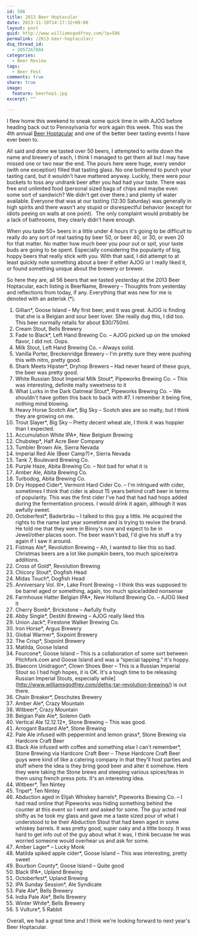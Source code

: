 ```yaml
---
id: 586
title: 2013 Beer Hoptacular
date: 2013-11-10T14:17:32+00:00
layout: post
guid: http://www.williamsgodfrey.com/?p=586
permalink: /2013-beer-hoptacular/
dsq_thread_id:
  - 2057267884
categories:
  - Beer Review
tags:
  - Beer Fest
comments: true
share: true
image:
  feature: beerhop1.jpg
excerpt: ""

---
```


I flew home this weekend to sneak some quick time in with AJOG before heading back out to Pennsylvania for work again this week. This was the 4th annual <a href="http://beerhoptacular.com/">Beer Hoptacular</a> and one of the better beer tasting events I have ever been to.

All said and done we tasted over 50 beers, I attempted to write down the name and brewery of each, I think I managed to get them all but I may have missed one or two near the end. The pours here were huge, every vendor (with one exception) filled that tasting glass. No one bothered to punch your tasting card, but it wouldn't have mattered anyway. Luckily, there were pour buckets to toss any undrank beer after you had had your taste. There was free and unlimited food (personal sized bags of chips and maybe even some sort of sandwich? We didn't get over there.) and plenty of water available. Everyone that was at our tasting (12:30 Saturday) was generally in high spirits and there wasn't any stupid or disrespectful behavior (except for idiots peeing on walls at one point).  The only complaint would probably be a lack of bathrooms, they clearly didn't have enough.

When you taste 50+ beers in a little under 4 hours it's going to be difficult to really do any sort of real tasting by beer 50, or beer 40, or 30, or even 20 for that matter. No matter how much beer you pour out or spit, your taste buds are going to be spent. Especially considering the popularity of big, hoppy beers that really stick with you. With that said, I did attempt to at least quickly note something about a beer if either AJOG or I really liked it, or found something unique about the brewery or brewer.

So here they are, all 56 beers that we tasted yesterday at the 2013 Beer Hoptacular, each listing is BeerName, Brewery &#8211; Thoughts from yesterday and reflections from today, if any. Everything that was new for me is denoted with an asterisk (*).

1. Gillian*, Goose Island &#8211; My first beer, and it was great. AJOG is finding that she is a Belgian and sour beer lover. She really dug this, I did too. This beer normally retails for about $30/750ml.
2. Cream Stout, Bells Brewery
3. Fade to Black*, Left Hand Brewing Co. &#8211; AJOG picked up on the smoked flavor, I did not. Oops.
4. Milk Stout, Left Hand Brewing Co. &#8211; Always solid.
5. Vanilla Porter, Breckenridge Brewery &#8211; I'm pretty sure they were pushing this with nitro, pretty good.
6. Shark Meets Hipster*, Dryhop Brewers &#8211; Had never heard of these guys, the beer was pretty good.
7. White Russian Stout Imperial Milk Stout*, Pipeworks Brewing Co. &#8211; This was interesting, definite malty sweetness to it
8. What Lurks in the Dark Oatmeal Stout*, Pipeworks Brewing Co. &#8211; We shouldn't have gotten this back to back with #7. I remember it being fine, nothing mind blowing.
9. Heavy Horse Scotch Ale*, Big Sky &#8211; Scotch ales are so malty, but I think they are growing on me.
10. Trout Slayer*, Big Sky &#8211; Pretty decent wheat ale, I think it was hoppier than I expected.
11. Accumulation White IPA*, New Belgium Brewing
12. Chubstep*, Half Acre Beer Company
13. Tumbler Brown Ale, Sierra Nevada
14. Imperial Red Ale (Beer Camp?)*, Sierra Nevada
15. Tank 7, Boulevard Brewing Co.
16. Purple Haze, Abita Brewing Co. &#8211; Not bad for what it is
17. Amber Ale, Abita Brewing Co.
18. Turbodog, Abita Brewing Co.
19. Dry Hopped Cider*, Vermont Hard Cider Co. &#8211; I'm intrigued with cider, sometimes I think that cider is about 15 years behind craft beer in terms of popularity. This was the first cider I've had that had had hops added during the fermentation process. I would drink it again, although it was awfully sweet.
20. Octoberfest*, Baderbräu &#8211; I talked to this guy a little. He acquired the rights to the name last year sometime and is trying to revive the brand. He told me that they were in Binny's now and expect to be in Jewel/other places soon. The beer wasn't bad, I'd give his stuff a try again if I saw it around.
21. Fistmas Ale*, Revolution Brewing &#8211; Ah, I wanted to like this so bad. Christmas beers are a lot like pumpkin beers, too much spice/extra additions.
22. Cross of Gold*, Revolution Brewing
23. Chicory Stout*, Dogfish Head
24. Midas Touch*, Dogfish Head
25. Anniversary Vol. III*, Lake Front Brewing &#8211; I think this was supposed to be barrel aged or something, again, too much spice/added nonsense
26. Farmhouse Hatter Belgian IPA*, New Holland Brewing Co. &#8211; AJOG liked it
27. Cherry Bomb*, Brickstone &#8211; Awfully fruity
28. Abby Single*, Destihl Brewing &#8211; AJOG really liked this
29. Union Jack*, Firestone Walker Brewing Co.
30. Iron Horse*, Argus Brewery
31. Global Warmer*, Sixpoint Brewery
32. The Crisp*, Sixpoint Brewery
33. Matilda, Goose Island
34. Fourcone*, Goose Island &#8211; This is a collaboration of some sort between Pitchfork.com and Goose Island and was a &#8220;special tapping.&#8221; It's hoppy.
35. Blaecorn Unidragon*, Clown Shoes Beer &#8211; This is a Russian Imperial Stout so I had high hopes, it is OK. It's a tough time to be releasing Russian Imperial Stouts, especially while](http://www.williamsgodfrey.com/deths-tar-revolution-brewing/) is out there.
36. Chain Breaker*, Deschutes Brewery
37. Amber Ale*, Crazy Mountain
38. Witbeer*, Crazy Mountain
39. Belgian Pale Ale*, Solemn Oath
40. Vertical Ale 12.12.12*, Stone Brewing &#8211; This was good.
41. Arrogant Bastard Ale*, Stone Brewing
42. Pale Ale infused with peppermint and lemon grass*, Stone Brewing via Hardcore Craft Beer
43. Black Ale infused with coffee and something else I can't remember*, Stone Brewing via Hardcore Craft Beer &#8211; These Hardcore Craft Beer guys were kind of like a catering company in that they'll host parties and stuff where the idea is they bring good beer and alter it somehow. Here they were taking the Stone brews and steeping various spices/teas in them using french press pots. It's an interesting idea.
44. Witbeer*, Ten Nintey
45. Tripel*, Ten Nintey
46. Abduction aged in Elijah Whiskey barrels*, Pipeworks Brewing Co. &#8211; I had read online that Pipeworks was hiding something behind the counter at this event so I went and asked for some. The guy acted real shifty as he took my glass and gave me a taste sized pour of what I understood to be their Abduction Stout that had been aged in some whiskey barrels. It was pretty good, super oaky and a little boozy. It was hard to get info out of the guy about what it was, I think becuase he was worried someone would overhear us and ask for some.
47. Amber Lager* &#8211; Lucky Monk
48. Matilda spiked apple cider*, Goose Island &#8211; This was interesting, pretty sweet
49. Bourbon County*, Goose Island &#8211; Quite good
50. Black IPA*, Upland Brewing
51. Octoberfest*, Upland Brewing
52. IPA Sunday Session*, Ale Syndicate
53. Pale Ale*, Bells Brewery
54. India Pale Ale*, Bells Brewery
55. Winter White*, Bells Brewery
56. 5 Vulture*, 5 Rabbit

Overall, we had a great time and I think we're looking forward to next year's Beer Hoptacular.
